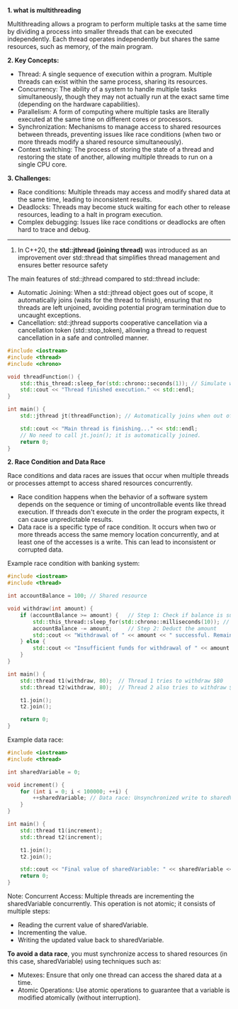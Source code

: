 **1. what is multithreading**

Multithreading allows a program to perform multiple tasks at the same time by dividing a process into smaller threads that can be executed independently. Each thread operates independently but shares the same resources, such as memory, of the main program.

**2. Key Concepts:**
- Thread: A single sequence of execution within a program. Multiple threads can exist within the same process, sharing its resources.
- Concurrency: The ability of a system to handle multiple tasks simultaneously, though they may not actually run at the exact same time (depending on the hardware capabilities).
- Parallelism: A form of computing where multiple tasks are literally executed at the same time on different cores or processors.
- Synchronization: Mechanisms to manage access to shared resources between threads, preventing issues like race conditions (when two or more threads modify a shared resource simultaneously).
- Context switching: The process of storing the state of a thread and restoring the state of another, allowing multiple threads to run on a single CPU core.

**3. Challenges:**
- Race conditions: Multiple threads may access and modify shared data at the same time, leading to inconsistent results.
- Deadlocks: Threads may become stuck waiting for each other to release resources, leading to a halt in program execution.
- Complex debugging: Issues like race conditions or deadlocks are often hard to trace and debug.
  
----------------------------------------------------------------------------------------------------------------------------------------------------------------------------------
1. In C++20, the **std::jthread (joining thread)** was introduced as an improvement over std::thread that simplifies thread management and ensures better resource safety

The main features of std::jthread compared to std::thread include:
- Automatic Joining: When a std::jthread object goes out of scope, it automatically joins (waits for the thread to finish), ensuring that no threads are left unjoined, avoiding potential program termination due to uncaught exceptions.
- Cancellation: std::jthread supports cooperative cancellation via a cancellation token (std::stop_token), allowing a thread to request cancellation in a safe and controlled manner.
```c++
#include <iostream>
#include <thread>
#include <chrono>

void threadFunction() {
    std::this_thread::sleep_for(std::chrono::seconds(1)); // Simulate work
    std::cout << "Thread finished execution." << std::endl;
}

int main() {
    std::jthread jt(threadFunction); // Automatically joins when out of scope

    std::cout << "Main thread is finishing..." << std::endl;
    // No need to call jt.join(); it is automatically joined.
    return 0;
}
```
**2. Race Condition and Data Race**

Race conditions and data races are issues that occur when multiple threads or processes attempt to access shared resources concurrently.
- Race condition happens when the behavior of a software system depends on the sequence or timing of uncontrollable events like thread execution. If threads don't execute in the order the program expects, it can cause unpredictable results.
- Data race is a specific type of race condition. It occurs when two or more threads access the same memory location concurrently, and at least one of the accesses is a write. This can lead to inconsistent or corrupted data.

Example race condition with banking system:
```c++
#include <iostream>
#include <thread>

int accountBalance = 100; // Shared resource

void withdraw(int amount) {
    if (accountBalance >= amount) {   // Step 1: Check if balance is sufficient
        std::this_thread::sleep_for(std::chrono::milliseconds(10)); // Simulate some delay
        accountBalance -= amount;     // Step 2: Deduct the amount
        std::cout << "Withdrawal of " << amount << " successful. Remaining balance: " << accountBalance << std::endl;
    } else {
        std::cout << "Insufficient funds for withdrawal of " << amount << ". Remaining balance: " << accountBalance << std::endl;
    }
}

int main() {
    std::thread t1(withdraw, 80);  // Thread 1 tries to withdraw $80
    std::thread t2(withdraw, 80);  // Thread 2 also tries to withdraw $80

    t1.join();
    t2.join();

    return 0;
}
```
Example data race:
```c++
#include <iostream>
#include <thread>

int sharedVariable = 0;

void increment() {
    for (int i = 0; i < 100000; ++i) {
        ++sharedVariable; // Data race: Unsynchronized write to sharedVariable
    }
}

int main() {
    std::thread t1(increment);
    std::thread t2(increment);

    t1.join();
    t2.join();

    std::cout << "Final value of sharedVariable: " << sharedVariable << std::endl;
    return 0;
}
```
Note: Concurrent Access: Multiple threads are incrementing the sharedVariable concurrently. This operation is not atomic; it consists of multiple steps:
- Reading the current value of sharedVariable.
- Incrementing the value.
- Writing the updated value back to sharedVariable.
  
**To avoid a data race**, you must synchronize access to shared resources (in this case, sharedVariable) using techniques such as:
- Mutexes: Ensure that only one thread can access the shared data at a time.
- Atomic Operations: Use atomic operations to guarantee that a variable is modified atomically (without interruption).


